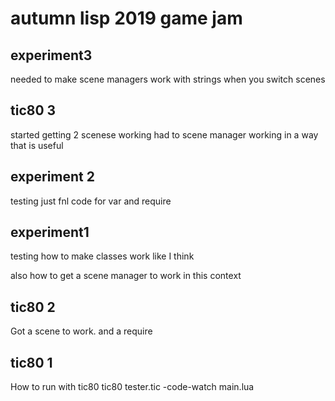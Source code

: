 # autumn lisp 2019 game jam

## experiment3
needed to make scene managers work with strings when you switch scenes

## tic80 3
started getting 2 scenese working
had to scene manager working in a way that is useful

## experiment 2
testing just fnl code for var and require

## experiment1
testing how to make classes work like I think

also how to get a scene manager to work in this context

## tic80 2
Got a scene to work. and a require

## tic80  1
How to run with tic80
tic80 tester.tic -code-watch main.lua